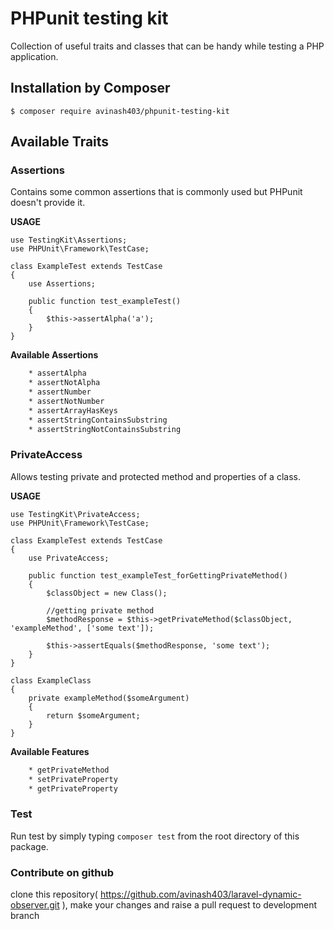 # PHPunit testing kit
Collection of useful traits and classes that can be handy while testing a PHP application.

## Installation by Composer

	$ composer require avinash403/phpunit-testing-kit

## Available Traits

### Assertions

Contains some common assertions that is commonly used but PHPunit doesn't provide it.

**USAGE**
```
use TestingKit\Assertions;
use PHPUnit\Framework\TestCase;

class ExampleTest extends TestCase
{
	use Assertions;

	public function test_exampleTest()
	{
		$this->assertAlpha('a');
	}
}

```


**Available Assertions**
```sh
	* assertAlpha
	* assertNotAlpha
	* assertNumber
	* assertNotNumber
	* assertArrayHasKeys
	* assertStringContainsSubstring
	* assertStringNotContainsSubstring
```

### PrivateAccess

Allows testing private and protected method and properties of a class.


**USAGE**
```
use TestingKit\PrivateAccess;
use PHPUnit\Framework\TestCase;

class ExampleTest extends TestCase
{
	use PrivateAccess;

	public function test_exampleTest_forGettingPrivateMethod()
	{
		$classObject = new Class();
		
		//getting private method
		$methodResponse = $this->getPrivateMethod($classObject, 'exampleMethod', ['some text']);
		
		$this->assertEquals($methodResponse, 'some text');
	}
}

class ExampleClass
{
	private exampleMethod($someArgument)
	{
		return $someArgument;
	}
}

```

**Available Features**
```sh
	* getPrivateMethod
	* setPrivateProperty
	* getPrivateProperty

```


### Test
Run test by simply typing 
```composer test```
from the root directory of this package.


### Contribute on github
clone this repository( https://github.com/avinash403/laravel-dynamic-observer.git ), make your changes and raise a pull request to development branch
